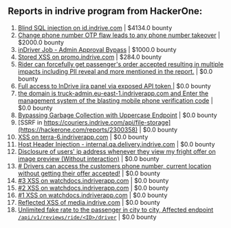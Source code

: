## Reports in indrive program from HackerOne:
1. [Blind SQL injection on id.indrive.com](https://hackerone.com/reports/2051931) | $4134.0 bounty
2. [Change phone number OTP flaw leads to any phone number takeover](https://hackerone.com/reports/2588329) | $2000.0 bounty
3. [inDriver Job - Admin Approval Bypass](https://hackerone.com/reports/1861487) | $1000.0 bounty
4. [Stored XSS on promo.indrive.com](https://hackerone.com/reports/2051085) | $284.0 bounty
5. [Rider can forcefully get passenger's order accepted resulting in multiple impacts including PII reveal  and more mentioned in the report.](https://hackerone.com/reports/1960107) | $0.0 bounty
6. [Full access to InDrive jira panel via exposed API token ](https://hackerone.com/reports/1785145) | $0.0 bounty
7. [the domain is truck-admin.eu-east-1.indriverapp.com and Enter the management system of the blasting mobile phone verification code](https://hackerone.com/reports/1991376) | $0.0 bounty
8. [Bypassing Garbage Collection with Uppercase Endpoint](https://hackerone.com/reports/2078527) | $0.0 bounty
9. [SSRF in https://couriers.indrive.com/api/file-storage](https://hackerone.com/reports/2300358) | $0.0 bounty
10. [XSS on terra-6.indriverapp.com](https://hackerone.com/reports/1969696) | $0.0 bounty
11. [Host Header Injection - internal.qa.delivery.indrive.com](https://hackerone.com/reports/2076786) | $0.0 bounty
12. [Disclosure of users' ip address whenever they view my fright offer on image preview (Without interaction)](https://hackerone.com/reports/1782467) | $0.0 bounty
13. [# Drivers can access the customers phone number, current location without getting their offer accepted!](https://hackerone.com/reports/1785079) | $0.0 bounty
14. [#3 XSS on watchdocs.indriverapp.com](https://hackerone.com/reports/2028265) | $0.0 bounty
15. [#2 XSS on watchdocs.indriverapp.com](https://hackerone.com/reports/2015074) | $0.0 bounty
16. [#1 XSS on watchdocs.indriverapp.com](https://hackerone.com/reports/2014955) | $0.0 bounty
17. [Reflected XSS of media.indrive.com](https://hackerone.com/reports/2503113) | $0.0 bounty
18. [Unlimited fake rate to the passenger in city to city, Affected endpoint `/api/v1/reviews/ride/<ID>/driver`](https://hackerone.com/reports/2125049) | $0.0 bounty
